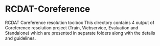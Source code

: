 # RCDAT-Coreference
RCDAT Coreference resolution toolbox
This directory contains 4 output of Coreference resolution project (Train, Webservice, Evaluation and Standalone) which are presented in separate folders along with the details and guidelines.
